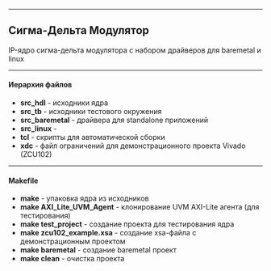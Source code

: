 ------

## Сигма-Дельта Модулятор

IP-ядро сигма-дельта модулятора с набором драйверов для baremetal и linux 

------

#### Иерархия файлов

- **src_hdl** - исходники ядра
- **src_tb** - исходники тестового окружения
- **src_baremetal** - драйвера для standalone приложений
- **src_linux** -
- **tcl** - скрипты для автоматической сборки
- **xdc** - файл ограничений для демонстрационного проекта Vivado (ZCU102)

------

#### Makefile

- **make** - упаковка ядра из исходников
- **make AXI_Lite_UVM_Agent** - клонирование UVM AXI-Lite агента (для тестирования)
- **make test_project** - создание проекта для тестирования ядра
- **make zcu102_example.xsa** - создание xsa-файла с демонстрационным проектом
- **make baremetal** - создание baremetal проект
- **make clean** - очистка проекта

